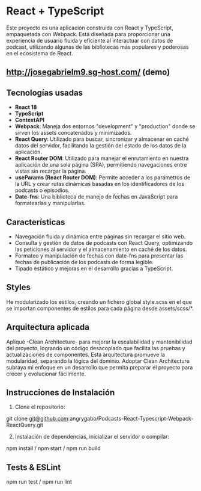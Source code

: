 # React + TypeScript

Este proyecto es una aplicación construida con React y TypeScript, empaquetada con Webpack. Está diseñada para proporcionar una experiencia de usuario fluida y eficiente al interactuar con datos de podcast, utilizando algunas de las bibliotecas más populares y poderosas en el ecosistema de React.

## http://josegabrielm9.sg-host.com/ (demo)

## Tecnologías usadas

- **React 18**
- **TypeScript** 
- **ContextAPI** 
- **Webpack**: Maneja dos entornos "development" y "production" donde se sirven los assets concatenados y minimizados.
- **React Query**: Utilizado para buscar, sincronizar y almacenar en caché datos del servidor, facilitando la gestión del estado de los datos de la aplicación.
- **React Router DOM**: Utilizado para manejar el enrutamiento en nuestra aplicación de una sola página (SPA), permitiendo navegaciones entre vistas sin recargar la página.
- **useParams (React Router DOM)**: Permite acceder a los parámetros de la URL y crear rutas dinámicas basadas en los identificadores de los podcasts o episodios.
- **Date-fns**: Una biblioteca de manejo de fechas en JavaScript para formatearlas y manipularlas.

## Características

- Navegación fluida y dinámica entre páginas sin recargar el sitio web.
- Consulta y gestión de datos de podcasts con React Query, optimizando las peticiones al servidor y el almacenamiento en caché de los datos.
- Formateo y manipulación de fechas con date-fns para presentar las fechas de publicación de los podcasts de forma legible.
- Tipado estático y mejoras en el desarrollo gracias a TypeScript.

## Styles

He modularizado los estilos, creando un fichero global style.scss en el que se importan componentes de estilos para cada página desde assets/scss/*.

## Arquitectura aplicada  

Apliqué -Clean Architecture- para mejorar la escalabilidad y mantenibilidad del proyecto, logrando un código desacoplado que facilita las pruebas y actualizaciones de componentes. Esta arquitectura promueve la modularidad, separando la lógica del dominio. Adoptar Clean Architecture subraya mi enfoque en un desarrollo que permita preparar el proyecto para crecer y evolucionar fácilmente.

## Instrucciones de Instalación

1. Clone el repositorio:

git clone git@github.com:angrygabo/Podcasts-React-Typescript-Webpack-ReactQuery.git

2. Instalación de dependencias, inicializar el servidor o compilar:

npm install / npm start / npm run build

## Tests & ESLint

npm run test / npm run lint